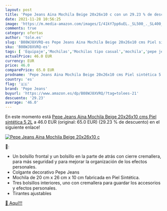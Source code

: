 ```yaml
---
layout: post
title: 'Pepe Jeans Aina Mochila Beige 20x26x10 c con un 29.23 % de descuento'
date: 2021-11-28 10:56:25
image: 'https://m.media-amazon.com/images/I/41kY7pp6uEL._SL500_._SL400_.jpg'
comments: true
category: ofertas
author: 'tole.es'
slug: 'B08WJ8XVRQ-es Pepe Jeans Aina Mochila Beige 20x26x10 cms Piel sintética...'
sku: 'B08WJ8XVRQ-es'
tags: [ 'Equipaje','Mochilas','Mochilas tipo casual','mochila','pepe jeans', ]
actualPrice: 46.0 EUR
currency: EUR
price: 46.0
comparePrice: 65.0 EUR
prodname: 'Pepe Jeans Aina Mochila Beige 20x26x10 cms Piel sintética 5 2L'
country: 'es'
flag: '🇪🇸'
brand: 'Pepe Jeans'
buyurl: 'https://www.amazon.es/dp/B08WJ8XVRQ/?tag=tolees-21'
descuento: '29.23'
average: '46.0'
---
```


En este momento está [Pepe Jeans Aina Mochila Beige 20x26x10 cms Piel sintética 5 2L](https://www.amazon.es/dp/B08WJ8XVRQ/?tag=tolees-21) a 46.0 EUR (original: 65.0 EUR) (29.23 %  de descuento) en el siguiente enlace!

[![Pepe Jeans Aina Mochila Beige 20x26x10 c](https://m.media-amazon.com/images/I/41kY7pp6uEL._SL500_._SL400_.jpg)](https://www.amazon.es/dp/B08WJ8XVRQ/?tag=tolees-21)

🔎:

- Un bolsillo frontal y un bolsillo en la parte de atrás con cierre cremallera, para más seguridad y para mejorar la organización de los efectos personales.
- Colgante decorativo Pepe Jeans
- Mochila de 20 cm x 26 cm x 10 cm fabricada en Piel Sintética.
- Tres bolsillos interiores, uno con cremallera para guardar los accesorios y efectos personales.
- Tirantes ajustables

[🛒 Aquí!!!](https://www.amazon.es/dp/B08WJ8XVRQ/?tag=tolees-21)
